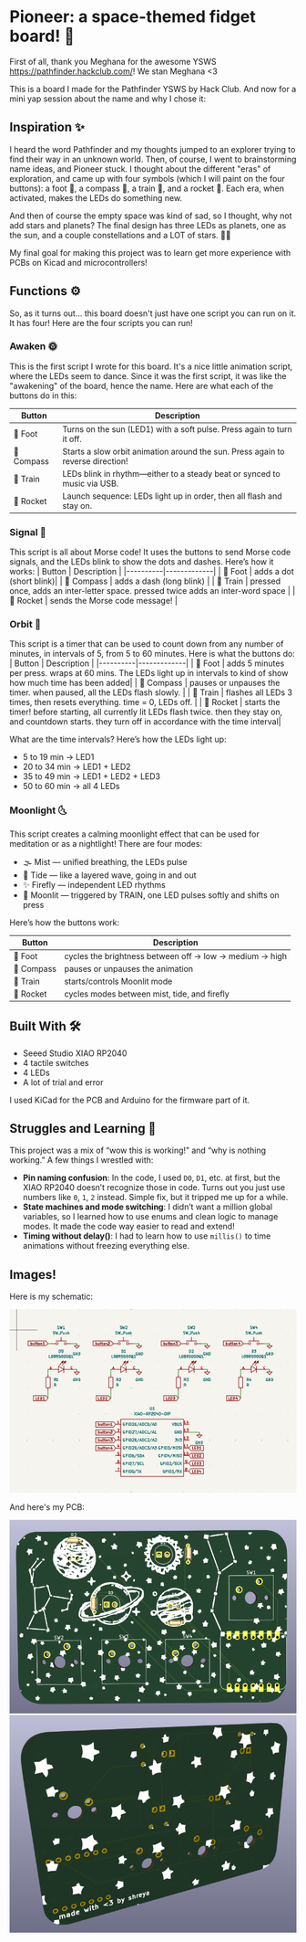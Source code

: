 # Pioneer: a space-themed fidget board! 🚀

First of all, thank you Meghana for the awesome YSWS https://pathfinder.hackclub.com/! We stan Meghana <3

This is a board I made for the Pathfinder YSWS by Hack Club. And now for a mini yap session
about the name and why I chose it:

## Inspiration ✨
I heard the word Pathfinder and my thoughts jumped to an explorer trying to find their way in an unknown world. Then, of course, I went to brainstorming name ideas, and Pioneer stuck. I thought about the different "eras" of exploration, and came up with four symbols (which I will paint on the four buttons): a foot 👣, a compass 🧭, a train 🚂, and a rocket 🚀. Each era, when activated, makes the LEDs do something new.

And then of course the empty space was kind of sad, so I thought, why not add stars and planets? The final design has three LEDs as planets, one as the sun, and a couple constellations and a LOT of stars. 💖✨

My final goal for making this project was to learn get more experience with PCBs on Kicad and microcontrollers! 

## Functions ⚙️
So, as it turns out... this board doesn't just have one script you can run on it. It has four! Here are the four scripts you can run!

### Awaken 🌞
This is the first script I wrote for this board. It's a nice little animation script, where the LEDs seem to dance. Since it was the first script, it was like the "awakening" of the board, hence the name. Here are what each of the buttons do in this:

| Button     | Description |
|----------|-------------|
| 👣 Foot   | Turns on the sun (LED1) with a soft pulse. Press again to turn it off. |
| 🧭 Compass | Starts a slow orbit animation around the sun. Press again to reverse direction! |
| 🚂 Train  | LEDs blink in rhythm—either to a steady beat or synced to music via USB. |
| 🚀 Rocket | Launch sequence: LEDs light up in order, then all flash and stay on. |

### Signal 📡
This script is all about Morse code! It uses the buttons to send Morse code signals, and the LEDs blink to show the dots and dashes. Here’s how it works:
| Button     | Description |
|----------|-------------|
| 👣 Foot   | adds a dot (short blink)|
| 🧭 Compass | adds a dash (long blink) |
| 🚂 Train  | pressed once, adds an inter-letter space. pressed twice adds an inter-word space |
| 🚀 Rocket | sends the Morse code message! |

### Orbit 🌌
This script is a timer that can be used to count down from any number of minutes, in intervals of 5, from 5 to 60 minutes. Here is what the buttons do:
| Button     | Description |
|----------|-------------|
| 👣 Foot   | adds 5 minutes per press. wraps at 60 mins. The LEDs light up in intervals to kind of show how much time has been added|
| 🧭 Compass | pauses or unpauses the timer. when paused, all the LEDs flash slowly. |
| 🚂 Train  | flashes all LEDs 3 times, then resets everything. time = 0, LEDs off. |
| 🚀 Rocket | starts the timer! before starting, all currently lit LEDs flash twice. then they stay on, and countdown starts. they turn off in accordance with the time interval|

What are the time intervals? Here’s how the LEDs light up:
- 5 to 19 min -> LED1
- 20 to 34 min -> LED1 + LED2
- 35 to 49 min -> LED1 + LED2 + LED3
- 50 to 60 min -> all 4 LEDs

### Moonlight 🌜
This script creates a calming moonlight effect that can be used for meditation or as a nightlight! 
There are four modes:
- 🌫️ Mist — unified breathing, the LEDs pulse
- 🌊 Tide — like a layered wave, going in and out
- ✨ Firefly — independent LED rhythms
- 🌙 Moonlit — triggered by TRAIN, one LED pulses softly and shifts on press

Here’s how the buttons work:

| Button     | Description |
|----------|-------------|
| 👣 Foot   | cycles the brightness between off -> low -> medium -> high  |
| 🧭 Compass | pauses or unpauses the animation |
| 🚂 Train  | starts/controls Moonlit mode |
| 🚀 Rocket | cycles modes between mist, tide, and firefly |

## Built With 🛠️

- Seeed Studio XIAO RP2040
- 4 tactile switches
- 4 LEDs
- A lot of trial and error

I used KiCad for the PCB and Arduino for the firmware part of it.

## Struggles and Learning 🌱

This project was a mix of “wow this is working!” and “why is nothing working.” A few things I wrestled with:

- **Pin naming confusion**: In the code, I used `D0`, `D1`, etc. at first, but the XIAO RP2040 doesn’t recognize those in code. Turns out you just use numbers like `0`, `1`, `2` instead. Simple fix, but it tripped me up for a while.
- **State machines and mode switching**: I didn’t want a million global variables, so I learned how to use enums and clean logic to manage modes. It made the code way easier to read and extend!
- **Timing without delay()**: I had to learn how to use `millis()` to time animations without freezing everything else.

## Images!
Here is my schematic: 

![pioneer schematic](images/schematic.png)

And here's my PCB:

![PCB front](images/pcb_front.png)
![PCB back](images/pcb_back.png)